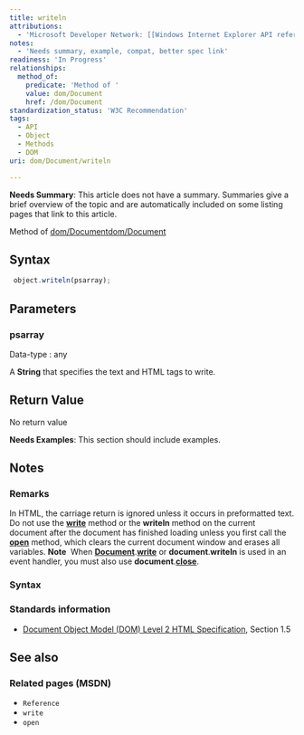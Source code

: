 ```yaml
---
title: writeln
attributions:
  - 'Microsoft Developer Network: [[Windows Internet Explorer API reference](http://msdn.microsoft.com/en-us/library/ie/hh828809%28v=vs.85%29.aspx) Article]'
notes:
  - 'Needs summary, example, compat, better spec link'
readiness: 'In Progress'
relationships:
  method_of:
    predicate: 'Method of '
    value: dom/Document
    href: /dom/Document
standardization_status: 'W3C Recommendation'
tags:
  - API
  - Object
  - Methods
  - DOM
uri: dom/Document/writeln

---
```

**Needs Summary**: This article does not have a summary. Summaries give a brief overview of the topic and are automatically included on some listing pages that link to this article.

Method of [dom/Document](/dom/Document)[dom/Document](/dom/Document)

## <span>Syntax</span>

``` js
 object.writeln(psarray);
```

## <span>Parameters</span>

### <span>psarray</span>

 Data-type
:   any

 A **String** that specifies the text and HTML tags to write.

## <span>Return Value</span>

No return value

**Needs Examples**: This section should include examples.

## <span>Notes</span>

### <span>Remarks</span>

In HTML, the carriage return is ignored unless it occurs in preformatted text. Do not use the [**write**](/dom/Document/write) method or the **writeln** method on the current document after the document has finished loading unless you first call the [**open**](/dom/Document/open) method, which clears the current document window and erases all variables. **Note**  When [**Document**](/dom/Document).[**write**](/dom/Document/write) or **document**.**writeln** is used in an event handler, you must also use **document**.[**close**](/dom/Document/close).

### <span>Syntax</span>

### <span>Standards information</span>

-   [Document Object Model (DOM) Level 2 HTML Specification](http://go.microsoft.com/fwlink/p/?linkid=196991), Section 1.5

## <span>See also</span>

### <span>Related pages (MSDN)</span>

-   `Reference`
-   `write`
-   `open`
